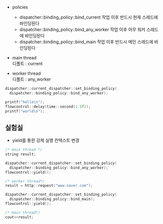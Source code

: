 * policies
  * dispatcher::binding_policy::bind_current
    작업 이후 반드시 현재 스레드에 바인딩된다
  * dispatcher::binding_policy::bind_any_worker
    작업 이후 아무 워커 스레드에 바인딩된다
  * dispatcher::binding_policy::bind_main
    작업 이후 반드시 메인 스레드에 바인딩된다

* main thread<br>
 디폴트 : current
  
* worker thread<br>
 디폴트 : any_worker

```C++
dispatcher::current_dispatcher::set_binding_policy(
  dispatcher::binding_policy::bind_any_worker);

printf("hello\n");
flowcontrol::delay(time::second(1.5f));
printf("world\n");
```

실험실
----
* yield를 통한 강제 실행 컨텍스트 변경
```C++
/* main thread */
string result;

dispatcher::current_dispatcher::set_binding_policy(
  dispatcher::binding_policy::bind_any_worker);
flowcontrol::yield();

/* worker thread*/
result = http::request("www.naver.com");

dispatcher::current_dispatcher::set_binding_policy(
  dispatcher::binding_policy::bind_main);
flowcontrol::yield();

/* main thread*/
cout<<result;
```
